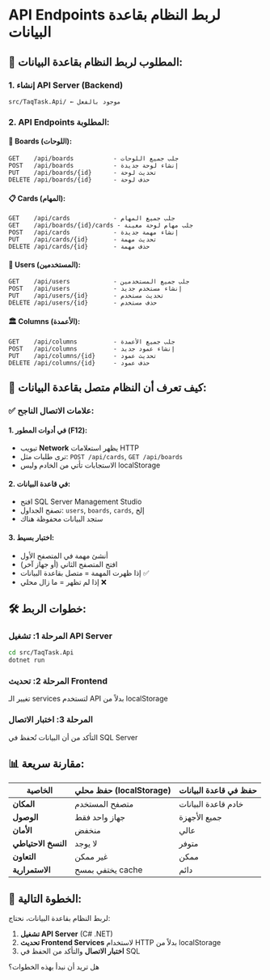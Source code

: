 # API Endpoints لربط النظام بقاعدة البيانات

## 🎯 **المطلوب لربط النظام بقاعدة البيانات:**

### 1. **إنشاء API Server (Backend)**
```
src/TaqTask.Api/ ← موجود بالفعل
```

### 2. **API Endpoints المطلوبة:**

#### **🏢 Boards (اللوحات):**
```
GET    /api/boards           - جلب جميع اللوحات
POST   /api/boards           - إنشاء لوحة جديدة
PUT    /api/boards/{id}      - تحديث لوحة
DELETE /api/boards/{id}      - حذف لوحة
```

#### **📋 Cards (المهام):**
```
GET    /api/cards            - جلب جميع المهام
GET    /api/boards/{id}/cards - جلب مهام لوحة معينة
POST   /api/cards            - إنشاء مهمة جديدة
PUT    /api/cards/{id}       - تحديث مهمة
DELETE /api/cards/{id}       - حذف مهمة
```

#### **👥 Users (المستخدمين):**
```
GET    /api/users            - جلب جميع المستخدمين
POST   /api/users            - إنشاء مستخدم جديد
PUT    /api/users/{id}       - تحديث مستخدم
DELETE /api/users/{id}       - حذف مستخدم
```

#### **🏛️ Columns (الأعمدة):**
```
GET    /api/columns          - جلب جميع الأعمدة
POST   /api/columns          - إنشاء عمود جديد
PUT    /api/columns/{id}     - تحديث عمود
DELETE /api/columns/{id}     - حذف عمود
```

## 🔄 **كيف تعرف أن النظام متصل بقاعدة البيانات:**

### ✅ **علامات الاتصال الناجح:**

#### **1. في أدوات المطور (F12):**
- تبويب **Network** يظهر استعلامات HTTP
- ترى طلبات مثل: `POST /api/cards`, `GET /api/boards`
- الاستجابات تأتي من الخادم وليس localStorage

#### **2. في قاعدة البيانات:**
- افتح SQL Server Management Studio
- تصفح الجداول: `users`, `boards`, `cards`, إلخ
- ستجد البيانات محفوظة هناك

#### **3. اختبار بسيط:**
- أنشئ مهمة في المتصفح الأول
- افتح المتصفح الثاني (أو جهاز آخر)
- إذا ظهرت المهمة = متصل بقاعدة البيانات ✅
- إذا لم تظهر = ما زال محلي ❌

## 🛠️ **خطوات الربط:**

### **المرحلة 1: تشغيل API Server**
```bash
cd src/TaqTask.Api
dotnet run
```

### **المرحلة 2: تحديث Frontend**
تغيير الـ services لتستخدم API بدلاً من localStorage

### **المرحلة 3: اختبار الاتصال**
التأكد من أن البيانات تُحفظ في SQL Server

## 📊 **مقارنة سريعة:**

| الخاصية | حفظ محلي (localStorage) | حفظ في قاعدة البيانات |
|---------|------------------------|---------------------|
| **المكان** | متصفح المستخدم | خادم قاعدة البيانات |
| **الوصول** | جهاز واحد فقط | جميع الأجهزة |
| **الأمان** | منخفض | عالي |
| **النسخ الاحتياطي** | لا يوجد | متوفر |
| **التعاون** | غير ممكن | ممكن |
| **الاستمرارية** | يختفي بمسح cache | دائم |

## 🎯 **الخطوة التالية:**

لربط النظام بقاعدة البيانات، نحتاج:
1. **تشغيل API Server** (C# .NET)
2. **تحديث Frontend Services** لاستخدام HTTP بدلاً من localStorage
3. **اختبار الاتصال** والتأكد من الحفظ في SQL

هل تريد أن نبدأ بهذه الخطوات؟
